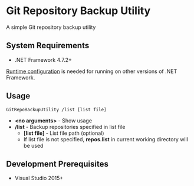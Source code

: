 # Git Repository Backup Utility
A simple Git repository backup utility

## System Requirements
* .NET Framework 4.7.2+

[Runtime configuration](https://docs.microsoft.com/en-us/dotnet/framework/migration-guide/how-to-configure-an-app-to-support-net-framework-4-or-4-5) is needed for running on other versions of .NET Framework.

## Usage
```
GitRepoBackupUtility /list [list file]
```
* **\<no arguments\>** - Show usage
* **/list** - Backup repositories specified in list file
  * **\[list file\]** - List file path (optional)
  * If list file is not specified, **repos.list** in current working directory will be used

## Development Prerequisites
* Visual Studio 2015+
